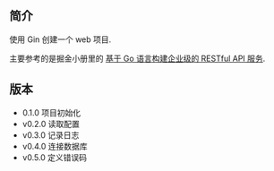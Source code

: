 ## 简介

使用 Gin 创建一个 web 项目.

主要参考的是掘金小册里的
[基于 Go 语言构建企业级的 RESTful API 服务](https://juejin.im/book/5b0778756fb9a07aa632301e).

## 版本

- 0.1.0 项目初始化
- v0.2.0 读取配置
- v0.3.0 记录日志
- v0.4.0 连接数据库
- v0.5.0 定义错误码
